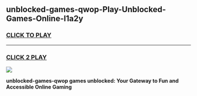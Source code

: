 
## unblocked-games-qwop-Play-Unblocked-Games-Online-l1a2y
<h3>
<a href="https://premium76.site?title=unblocked-games-qwop&ref=25A">CLICK TO PLAY</a></h3>
<hr>

<h3>
<a href="https://premium76.site?title=unblocked-games-qwop&ref=25A">CLICK 2 PLAY</a>
  
</h3>

<a href="https://premium76.site?title=unblocked-games-qwop&ref=25A"><img src="https://clearcache.store/games.png"></a>


**unblocked-games-qwop games unblocked: Your Gateway to Fun and Accessible Online Gaming**

